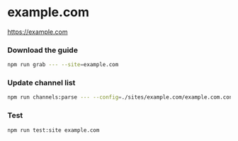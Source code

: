 # example.com

https://example.com

### Download the guide

```sh
npm run grab --- --site=example.com
```

### Update channel list

```sh
npm run channels:parse --- --config=./sites/example.com/example.com.config.js --output=./sites/example.com/example.com.channels.xml
```

### Test

```sh
npm run test:site example.com
```
